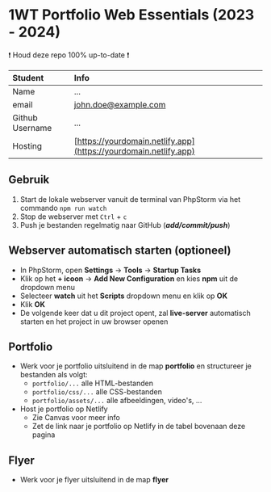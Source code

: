 # 1WT Portfolio Web Essentials (2023 - 2024)

:exclamation: Houd deze repo 100% up-to-date :exclamation:

| Student         | Info                                                             |
|:----------------|:-----------------------------------------------------------------|
| Name            | ...                                                              |
| email           | [john.doe@example.com](mailto:john.doe@example.com)              |
| Github Username | ...                                                              |
| Hosting         | [https://yourdomain.netlify.app](https://yourdomain.netlify.app) |

## Gebruik
1. Start de lokale webserver vanuit de terminal van PhpStorm via het commando `npm run watch`
2. Stop de webserver met `Ctrl` + `c`
3. Push je bestanden regelmatig naar GitHub (***add/commit/push***)

## Webserver automatisch starten (optioneel)
- In PhpStorm, open **Settings** -> **Tools** -> **Startup Tasks**
- Klik op het **+ icoon** -> **Add New Configuration** en kies **npm** uit de dropdown menu
- Selecteer **watch** uit het **Scripts** dropdown menu en klik op **OK**
- Klik **OK**
- De volgende keer dat u dit project opent, zal **live-server** automatisch starten en het project in uw browser openen

## Portfolio
- Werk voor je portfolio uitsluitend in de map **portfolio** en structureer je bestanden als volgt:
  - `portfolio/...` alle HTML-bestanden
  - `portfolio/css/...` alle CSS-bestanden
  - `portfolio/assets/...` alle afbeeldingen, video's, ...
- Host je portfolio op Netlify
  - Zie Canvas voor meer info
  - Zet de link naar je portfolio op Netlify in de tabel bovenaan deze pagina

## Flyer
- Werk voor je flyer uitsluitend in de map **flyer**
